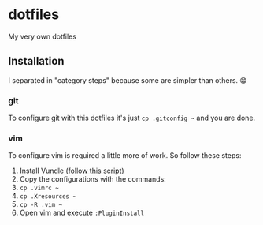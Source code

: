 # dotfiles

My very own dotfiles

## Installation

I separated in "category steps" because some are simpler than others. :grin:

### git

To configure git with this dotfiles it's just `cp .gitconfig ~` and you are done.

### vim

To configure vim is required a little more of work. So follow these steps:

1. Install Vundle ([follow this script](https://github.com/gmarik/Vundle.vim#quick-start))
2. Copy the configurations with the commands:
  1. `cp .vimrc ~`
  2. `cp .Xresources ~`
  3. `cp -R .vim ~`
3. Open vim and execute `:PluginInstall`
